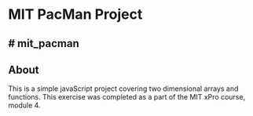 <h1>MIT PacMan Project</h1>
<h2># mit_pacman</h2>

## About

This is a simple javaScript project covering two dimensional arrays and functions. This exercise was completed as a part of the MIT xPro course, module 4. 


